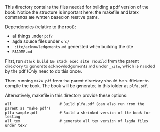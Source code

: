 This directory contains the files needed for building a pdf version of the book. Notice the structure is important here: the makefile and latex commands are written based on relative paths.

Dependencies (relative to the root):
- all things under `pdf/`
- agda source files under `src/`
- `_site/acknowledgements.md` generated when building the site
- `README.md`

First, run `stack build && stack exec site rebuild` from the parent directory to generate acknowledgements.md under `_site`, which is needed by the pdf (Only need to do this once). 

Then, running `make pdf` from the parent directory should be sufficient to compile the book. The book will be generated in this folder as `plfa.pdf`.

Alternatively, makefile in this directory provide these options:

```make
all                      # Build plfa.pdf (can also run from the parent as "make pdf")
plfa-sample.pdf          # Build a shrinked version of the book for testing
all_tex                  # generate all tex version of lagda files under tex/
```